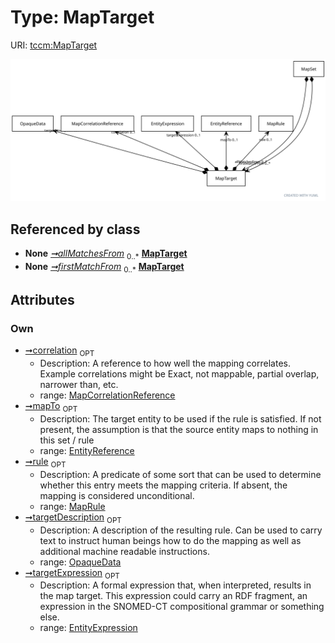 
# Type: MapTarget




URI: [tccm:MapTarget](https://hotecosystem.org/tccm/MapTarget)


![img](images/MapTarget.svg)

## Referenced by class

 *  **None** *[➞allMatchesFrom](mapSet__allMatchesFrom.md)*  <sub>0..*</sub>  **[MapTarget](MapTarget.md)**
 *  **None** *[➞firstMatchFrom](mapSet__firstMatchFrom.md)*  <sub>0..*</sub>  **[MapTarget](MapTarget.md)**

## Attributes


### Own

 * [➞correlation](mapTarget__correlation.md)  <sub>OPT</sub>
    * Description: A reference to how well the mapping correlates. Example correlations might be Exact, not mappable, partial
overlap, narrower than, etc.
    * range: [MapCorrelationReference](MapCorrelationReference.md)
 * [➞mapTo](mapTarget__mapTo.md)  <sub>OPT</sub>
    * Description: The target entity to be used if the rule is satisfied. If not present, the assumption is that the source
entity maps to nothing in this set / rule
    * range: [EntityReference](EntityReference.md)
 * [➞rule](mapTarget__rule.md)  <sub>OPT</sub>
    * Description: A predicate of some sort that can be used to determine whether this entry meets the mapping criteria. If
absent, the mapping is considered unconditional.
    * range: [MapRule](MapRule.md)
 * [➞targetDescription](mapTarget__targetDescription.md)  <sub>OPT</sub>
    * Description: A description of the resulting rule. Can be used to carry text to instruct human beings how to do the
mapping as well as additional machine readable instructions.
    * range: [OpaqueData](OpaqueData.md)
 * [➞targetExpression](mapTarget__targetExpression.md)  <sub>OPT</sub>
    * Description: A formal expression that, when interpreted, results in the map target. This expression could carry an RDF
fragment, an expression in the SNOMED-CT compositional grammar or something else.
    * range: [EntityExpression](EntityExpression.md)

